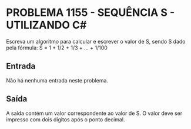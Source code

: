 # PROBLEMA 1155 - SEQUÊNCIA S - UTILIZANDO C#

Escreva um algoritmo para calcular e escrever o valor de S, sendo S dado pela fórmula:
S = 1 + 1/2 + 1/3 + … + 1/100

## Entrada
Não há nenhuma entrada neste problema.

## Saída
A saída contém um valor correspondente ao valor de S.
O valor deve ser impresso com dois dígitos após o ponto decimal.
